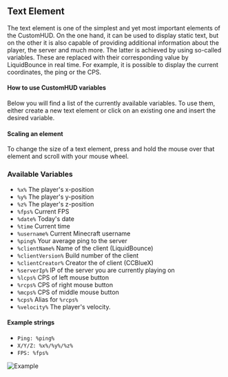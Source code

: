 ## Text Element
The text element is one of the simplest and yet most important elements of the CustomHUD. On the one hand, it can be used to display static text, but on the other it is also capable of providing additional information about the player, the server and much more. The latter is achieved by using so-called variables. These are replaced with their corresponding value by LiquidBounce in real time. For example, it is possible to display the current coordinates, the ping or the CPS.

#### How to use CustomHUD variables
Below you will find a list of the currently available variables. To use them, either create a new text element or click on an existing one and insert the desired variable.

#### Scaling an element
To change the size of a text element, press and hold the mouse over that element and scroll with your mouse wheel.

### Available Variables
- `%x%` The player's x-position
- `%y%` The player's y-position
- `%z%` The player's z-position
- `%fps%` Current FPS
- `%date%` Today's date
- `%time` Current time
- `%username%` Current Minecraft username
- `%ping%` Your average ping to the server
- `%clientName%` Name of the client (LiquidBounce)
- `%clientVersion%` Build number of the client
- `%clientCreator%` Creator the of client (CCBlueX)
- `%serverIp%` IP of the server you are currently playing on
- `%lcps%` CPS of left mouse button
- `%rcps%` CPS of right mouse button
- `%mcps%` CPS of middle mouse button
- `%cps%` Alias for `%rcps%` 
- `%velocity%` The player's velocity.

#### Example strings
- `Ping: %ping%`
- `X/Y/Z: %x%/%y%/%z%`
- `FPS: %fps%`

![Example]($images$/customhud_variables.png)
